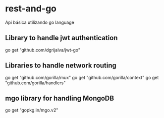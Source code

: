# rest-and-go
Api básica utilizando go language

## Library to handle jwt authentication 
go get "github.com/dgrijalva/jwt-go"

## Libraries to handle network routing
go get "github.com/gorilla/mux"
go get "github.com/gorilla/context"
go get "github.com/gorilla/handlers"

## mgo library for handling MongoDB
go get "gopkg.in/mgo.v2"
